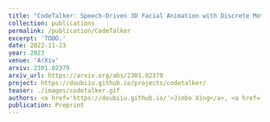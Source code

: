 ```yaml
---
title: "CodeTalker: Speech-Driven 3D Facial Animation with Discrete Motion Prior"
collection: publications
permalink: /publication/CodeTalker
excerpt: 'TODO.'
date: 2022-11-23
year: 2023
venue: 'ArXiv'
arxiv: 2301.02379
arxiv_url: https://arxiv.org/abs/2301.02379
project: https://doubiiu.github.io/projects/codetalker/
teaser: ./images/codetalker.gif
authors: <a href='https://doubiiu.github.io/'>Jinbo Xing</a>, <a href='https://menghanxia.github.io/'>Menghan Xia</a>, <a href='https://julianjuaner.github.io/'>Yuechen Zhang</a>, <b>Xiaodong Cun</b>, <a href='https://juewang725.github.io/'>Jue Wang</a>, <a href='https://www.cse.cuhk.edu.hk/~ttwong/myself.html'>Tien-Tsin Wong</a>
publication: Preprint
---
```


<!-- This paper is about the number 3. The number 4 is left for future work. -->

<!-- [Download paper here](http://academicpages.github.io/files/paper3.pdf) -->
